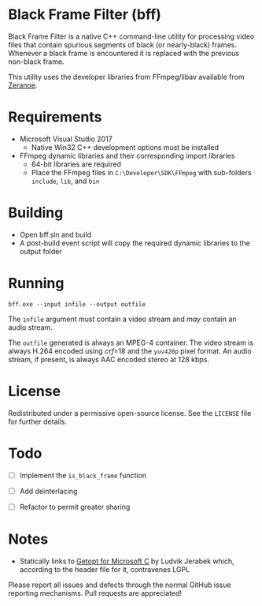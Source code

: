 # Black Frame Filter (bff)

Black Frame Filter is a native C++ command-line utility for processing
video files that contain spurious segments of black (or nearly-black)
frames. Whenever a black frame is encountered it is replaced with the
previous non-black frame.

This utility uses the developer libraries from FFmpeg/libav available
from [Zeranoe](https://ffmpeg.zeranoe.com/builds/).


# Requirements

*	Microsoft Visual Studio 2017
	*	Native Win32 C++ development options must be installed
*	FFmpeg dynamic libraries and their corresponding import
	libraries
	*	64-bit libraries are required
	*	Place the FFmpeg files in `C:\Developer\SDK\FFmpeg` with
		sub-folders `include`, `lib`, and `bin`


# Building

*	Open bff.sln and build
*	A post-build event script will copy the required dynamic
	libraries to the output folder


# Running

```
bff.exe --input infile --output outfile
```

The `infile` argument must contain a video stream and _may_ contain an
audio stream.

The `outfile` generated is always an MPEG-4 container. The video stream
is always H.264 encoded using *crf*=18 and the `yuv420p` pixel format.
An audio stream, if present, is always AAC encoded stereo at 128 kbps.


# License

Redistributed under a permissive open-source license. See the `LICENSE`
file for further details.


# Todo

- [ ]	Implement the `is_black_frame` function
- [ ]	Add deinterlacing
- [ ]	Refactor to permit greater sharing


# Notes

*	Statically links to [Getopt for Microsoft C](http://www.codeproject.com/KB/cpp/getopt4win.aspx)
	by Ludvik Jerabek which, according to the header file for it,
	contravenes LGPL

Please report all issues and defects through the normal GitHub issue
reporting mechanisms. Pull requests are appreciated!

